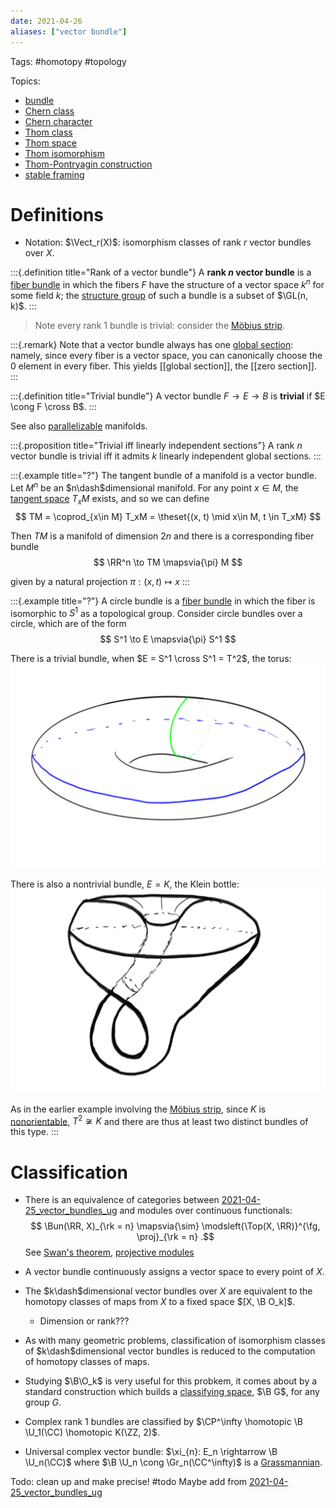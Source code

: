 ```yaml
---
date: 2021-04-26
aliases: ["vector bundle"]
---
```


Tags: #homotopy #topology

Topics:

- [bundle](bundle.md)
- [Chern class](Chern%20class)
- [Chern character](Chern%20character)
- [Thom class](Thom%20class)
- [Thom space](Thom%20space.md)
- [Thom isomorphism](Thom%20isomorphism)
- [Thom-Pontryagin construction](Thom-Pontryagin%20construction)
- [stable framing](stable%20framing.md)


# Definitions 

- Notation: $\Vect_r(X)$: isomorphism classes of rank $r$ vector bundles over $X$.


:::{.definition title="Rank of a vector bundle"}
A **rank $n$ vector bundle** is a [fiber bundle](fiber%20bundle.md) in which the fibers $F$ have the structure of a vector space $k^n$ for some field $k$; the [structure group](Reduction%20of%20structure%20group.md) of such a bundle is a subset of $\GL(n, k)$.
:::

> Note every rank 1 bundle is trivial: consider the [Möbius strip](Möbius%20strip).

:::{.remark}
Note that a vector bundle always has one [global section](section%20of%20a%20bundle.md): namely, since every fiber is a vector space, you can canonically choose the 0 element in every fiber.
This yields [[global section]], the [[zero section]].
:::

:::{.definition title="Trivial bundle"}
A vector bundle $F\to E\to B$ is **trivial** if $E \cong F \cross B$.
:::

See also [parallelizable](framed.md) manifolds.

:::{.proposition title="Trivial iff linearly independent sections"}
A rank $n$ vector bundle is trivial iff it admits $k$ linearly independent global sections.
:::

:::{.example title="?"}
The tangent bundle of a manifold is a vector bundle. Let $M^n$ be an $n\dash$dimensional manifold. For any point $x\in M$, the [tangent space](tangent%20bundle.md) $T_xM$ exists, and so we can define
$$
TM = \coprod_{x\in M} T_xM = \theset{(x, t) \mid x\in M, t \in T_xM}
$$

Then $TM$ is a manifold of dimension $2n$ and there is a corresponding fiber bundle
$$
\RR^n \to TM \mapsvia{\pi} M
$$

given by a natural projection $\pi:(x, t) \mapsto x$
:::

:::{.example title="?"}
A circle bundle is a [fiber bundle](fiber%20bundle.md) in which the fiber is isomorphic to $S^1$ as a topological group. Consider circle bundles over a circle, which are of the form
$$
S^1 \to E \mapsvia{\pi} S^1
$$

There is a trivial bundle, when $E = S^1 \cross S^1 = T^2$, the torus:
![torus bundle](figures/torus-bundle.png)

There is also a nontrivial bundle, $E = K$, the Klein bottle:
![Klein bottle](figures/klein-bottle.png)

As in the earlier example involving the [Möbius strip](Möbius%20strip), since $K$ is [nonorientable](orientable), $T^2 \not\cong K$ and there are thus at least two distinct bundles of this type.
:::





# Classification

-  There is an equivalence of categories between [2021-04-25_vector_bundles_ug](2021-04-25_vector_bundles_ug.md) and modules over continuous functionals:
$$
\Bun(\RR, X)_{\rk = n} \mapsvia{\sim} \modsleft{\Top(X, \RR)}^{\fg, \proj}_{\rk = n}
.$$ 
See [Swan's theorem](Swan's%20theorem), [projective modules](projective%20modules)
- A vector bundle continuously assigns a vector space to every point of $X$.  
- The $k\dash$dimensional vector bundles over $X$ are equivalent to the homotopy classes of maps from $X$ to a fixed space $[X, \B O_k]$. 
	- Dimension or rank???
- As with many geometric problems, classification of isomorphism classes of $k\dash$dimensional vector bundles is reduced to the computation of homotopy classes of maps. 
- Studying $\B\O_k$ is very useful for this probkem, it comes about by a standard construction which builds a [classifying space](classifying%20space.md), $\B G$, for any group $G$.

- Complex rank 1 bundles are classified by $\CP^\infty \homotopic \B \U_1(\CC)  \homotopic K(\ZZ, 2)$.
- Universal complex vector bundle:
$\xi_{n}: E_n \rightarrow \B \U_n(\CC)$
	where $\B \U_n \cong \Gr_n(\CC^\infty)$ is a [Grassmannian](Grassmannian.md).
	
	
Todo: clean up and make precise! #todo 
Maybe add from [2021-04-25_vector_bundles_ug](2021-04-25_vector_bundles_ug.md)